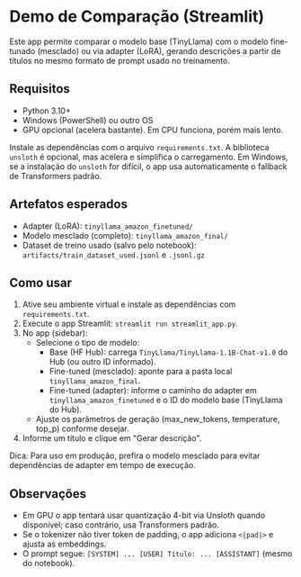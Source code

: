 # Demo de Comparação (Streamlit)

Este app permite comparar o modelo base (TinyLlama) com o modelo fine-tunado (mesclado) ou via adapter (LoRA), gerando descrições a partir de títulos no mesmo formato de prompt usado no treinamento.

## Requisitos
- Python 3.10+
- Windows (PowerShell) ou outro OS
- GPU opcional (acelera bastante). Em CPU funciona, porém mais lento.

Instale as dependências com o arquivo `requirements.txt`. A biblioteca `unsloth` é opcional, mas acelera e simplifica o carregamento. Em Windows, se a instalação do `unsloth` for difícil, o app usa automaticamente o fallback de Transformers padrão.

## Artefatos esperados
- Adapter (LoRA): `tinyllama_amazon_finetuned/`
- Modelo mesclado (completo): `tinyllama_amazon_final/`
- Dataset de treino usado (salvo pelo notebook): `artifacts/train_dataset_used.jsonl` e `.jsonl.gz`

## Como usar
1. Ative seu ambiente virtual e instale as dependências com `requirements.txt`.
2. Execute o app Streamlit: `streamlit run streamlit_app.py`.
3. No app (sidebar):
   - Selecione o tipo de modelo:
     - Base (HF Hub): carrega `TinyLlama/TinyLlama-1.1B-Chat-v1.0` do Hub (ou outro ID informado).
     - Fine-tuned (mesclado): aponte para a pasta local `tinyllama_amazon_final`.
     - Fine-tuned (adapter): informe o caminho do adapter em `tinyllama_amazon_finetuned` e o ID do modelo base (TinyLlama do Hub).
   - Ajuste os parâmetros de geração (max_new_tokens, temperature, top_p) conforme desejar.
4. Informe um título e clique em "Gerar descrição".

Dica: Para uso em produção, prefira o modelo mesclado para evitar dependências de adapter em tempo de execução.

## Observações
- Em GPU o app tentará usar quantização 4-bit via Unsloth quando disponível; caso contrário, usa Transformers padrão.
- Se o tokenizer não tiver token de padding, o app adiciona `<|pad|>` e ajusta as embeddings.
- O prompt segue: `[SYSTEM] ... [USER] Título: ... [ASSISTANT]` (mesmo do notebook).
